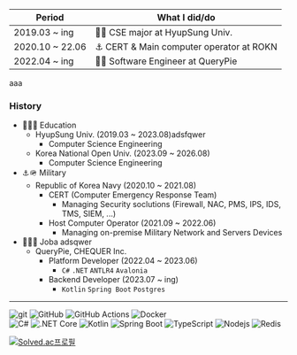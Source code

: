 | Period          | What I did/do                               |
| -               | -                                           |
| 2019.03 ~  ing  | 🧑‍🎓 CSE major at HyupSung Univ.              |
| 2020.10 ~ 22.06 | ⚓️ CERT & Main computer operator at ROKN     |
| 2022.04 ~  ing  | 🧑‍💻 Software Engineer at QueryPie            |
aaa

### History
- 🏫🧑‍🎓 Education
  - HyupSung Univ. (2019.03 ~ 2023.08)adsfqwer
    -  Computer Science Engineering
  - Korea National Open Univ. (2023.09 ~ 2026.08)
    -  Computer Science Engineering
- ⚓️🪖 Military
  - Republic of Korea Navy (2020.10 ~ 2021.08)
    - CERT (Computer Emergency Response Team)
      - Managing Security soclutions (Firewall, NAC, PMS, IPS, IDS, TMS, SIEM, ...)
    - Host Computer Operator (2021.09 ~ 2022.06)
      - Managing on-premise Military Network and Servers Devices
- 🏢🧑‍💻 Joba adsqwer
  - QueryPie, CHEQUER Inc.
    - Platform Developer (2022.04 ~ 2023.06)
      - `C#` `.NET` `ANTLR4` `Avalonia`
    - Backend Developer (2023.07 ~ ing)
      - `Kotlin` `Spring Boot` `Postgres`

---
![git](https://img.shields.io/badge/git-f03c2d?logo=git&logoColor=white&style=flat)
![GitHub](https://img.shields.io/badge/GitHub-242938?logo=github&logoColor=white&style=flat)
![GitHub Actions](https://img.shields.io/badge/GitHub%20Actions-242938?logo=github-actions&logoColor=2188ff&style=flat)
![Docker](https://img.shields.io/badge/Docker-2496ed?logo=docker&logoColor=white&style=flat)
<br>
![C#](https://img.shields.io/badge/C%23-239120?&logo=c-sharp&logoColor=white)
![.NET Core](https://img.shields.io/badge/-.NET%20Core-512BD4?logo=dotnet&logoColor=white&style=flat)
![Kotlin](https://img.shields.io/badge/Kotlin-7F52FF?logo=kotlin&logoColor=white&style=flat)
![Spring Boot](https://img.shields.io/badge/SpringBoot-6DB33F?logo=spring-boot&logoColor=white&style=flat)
![TypeScript](https://img.shields.io/badge/TypeScript-0054FF?logo=typescript&logoColor=white&style=flat)
![Nodejs](https://img.shields.io/badge/Node.js-43853d?logo=node.js&logoColor=white&style=flat)
![Redis](https://img.shields.io/badge/Redis-d82b1f?logo=redis&logoColor=white&style=flat)

[![Solved.ac프로필](http://mazassumnida.wtf/api/mini/generate_badge?boj=a1eng0)](https://solved.ac/a1eng0)


